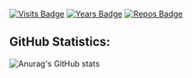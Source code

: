 [![Visits Badge](https://badges.pufler.dev/visits/tolba-00/tolba-00)](https://badges.pufler.dev) [![Years Badge](https://badges.pufler.dev/years/tolba-00)](https://badges.pufler.dev) [![Repos Badge](https://badges.pufler.dev/repos/tolba-00)](https://badges.pufler.dev)

## GitHub Statistics:
![Anurag's GitHub stats](https://github-readme-stats.vercel.app/api?username=tolba-00&show_icons=true&theme=dark)


